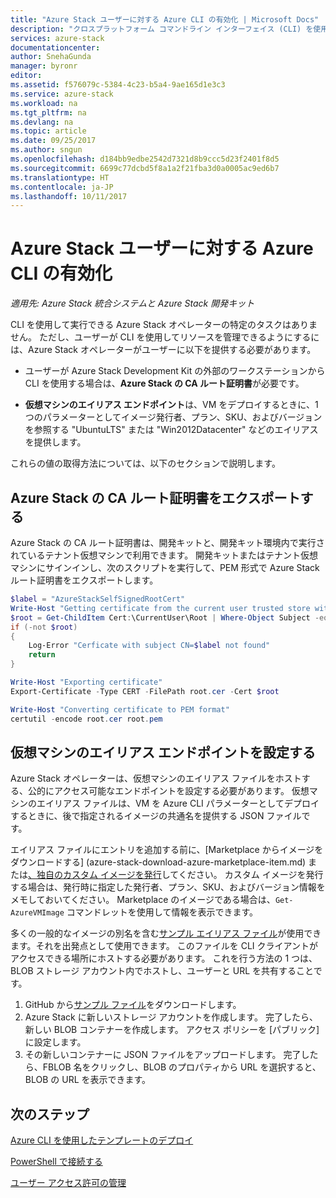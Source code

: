 ```yaml
---
title: "Azure Stack ユーザーに対する Azure CLI の有効化 | Microsoft Docs"
description: "クロスプラットフォーム コマンドライン インターフェイス (CLI) を使用して、Azure Stack でリソースを管理およびデプロイする方法"
services: azure-stack
documentationcenter: 
author: SnehaGunda
manager: byronr
editor: 
ms.assetid: f576079c-5384-4c23-b5a4-9ae165d1e3c3
ms.service: azure-stack
ms.workload: na
ms.tgt_pltfrm: na
ms.devlang: na
ms.topic: article
ms.date: 09/25/2017
ms.author: sngun
ms.openlocfilehash: d184bb9edbe2542d7321d8b9ccc5d23f2401f8d5
ms.sourcegitcommit: 6699c77dcbd5f8a1a2f21fba3d0a0005ac9ed6b7
ms.translationtype: HT
ms.contentlocale: ja-JP
ms.lasthandoff: 10/11/2017
---
```

# <a name="enable-azure-cli-for-azure-stack-users"></a>Azure Stack ユーザーに対する Azure CLI の有効化

*適用先: Azure Stack 統合システムと Azure Stack 開発キット*

CLI を使用して実行できる Azure Stack オペレーターの特定のタスクはありません。 ただし、ユーザーが CLI を使用してリソースを管理できるようにするには、Azure Stack オペレーターがユーザーに以下を提供する必要があります。

* ユーザーが Azure Stack Development Kit の外部のワークステーションから CLI を使用する場合は、**Azure Stack の CA ルート証明書**が必要です。  

* **仮想マシンのエイリアス エンドポイント**は、VM をデプロイするときに、1 つのパラメーターとしてイメージ発行者、プラン、SKU、およびバージョンを参照する "UbuntuLTS" または "Win2012Datacenter" などのエイリアスを提供します。  

これらの値の取得方法については、以下のセクションで説明します。

## <a name="export-the-azure-stack-ca-root-certificate"></a>Azure Stack の CA ルート証明書をエクスポートする

Azure Stack の CA ルート証明書は、開発キットと、開発キット環境内で実行されているテナント仮想マシンで利用できます。 開発キットまたはテナント仮想マシンにサインインし、次のスクリプトを実行して、PEM 形式で Azure Stack ルート証明書をエクスポートします。

```powershell
$label = "AzureStackSelfSignedRootCert"
Write-Host "Getting certificate from the current user trusted store with subject CN=$label"
$root = Get-ChildItem Cert:\CurrentUser\Root | Where-Object Subject -eq "CN=$label" | select -First 1
if (-not $root)
{
    Log-Error "Cerficate with subject CN=$label not found"
    return
}

Write-Host "Exporting certificate"
Export-Certificate -Type CERT -FilePath root.cer -Cert $root

Write-Host "Converting certificate to PEM format"
certutil -encode root.cer root.pem
```

## <a name="set-up-the-virtual-machine-aliases-endpoint"></a>仮想マシンのエイリアス エンドポイントを設定する

Azure Stack オペレーターは、仮想マシンのエイリアス ファイルをホストする、公的にアクセス可能なエンドポイントを設定する必要があります。  仮想マシンのエイリアス ファイルは、VM を Azure CLI パラメーターとしてデプロイするときに、後で指定されるイメージの共通名を提供する JSON ファイルです。  

エイリアス ファイルにエントリを追加する前に、[Marketplace からイメージをダウンロードする] (azure-stack-download-azure-marketplace-item.md) または[、独自のカスタム イメージを発行](azure-stack-add-vm-image.md)してください。  カスタム イメージを発行する場合は、発行時に指定した発行者、プラン、SKU、およびバージョン情報をメモしておいてください。  Marketplace のイメージである場合は、```Get-AzureVMImage``` コマンドレットを使用して情報を表示できます。  
   
多くの一般的なイメージの別名を含む[サンプル エイリアス ファイル](https://raw.githubusercontent.com/Azure/azure-rest-api-specs/master/arm-compute/quickstart-templates/aliases.json)が使用できます。それを出発点として使用できます。  このファイルを CLI クライアントがアクセスできる場所にホストする必要があります。  これを行う方法の 1 つは、BLOB ストレージ アカウント内でホストし、ユーザーと URL を共有することです。

1.  GitHub から[サンプル ファイル](https://raw.githubusercontent.com/Azure/azure-rest-api-specs/master/arm-compute/quickstart-templates/aliases.json)をダウンロードします。
2.  Azure Stack に新しいストレージ アカウントを作成します。  完了したら、新しい BLOB コンテナーを作成します。  アクセス ポリシーを [パブリック] に設定します。  
3.  その新しいコンテナーに JSON ファイルをアップロードします。  完了したら、FBLOB 名をクリックし、BLOB のプロパティから URL を選択すると、BLOB の URL を表示できます。


## <a name="next-steps"></a>次のステップ

[Azure CLI を使用したテンプレートのデプロイ](azure-stack-deploy-template-command-line.md)

[PowerShell で接続する](azure-stack-connect-powershell.md)

[ユーザー アクセス許可の管理](azure-stack-manage-permissions.md)

